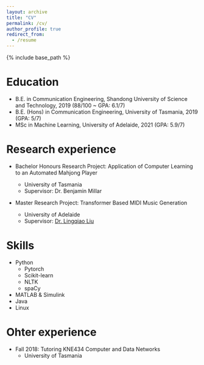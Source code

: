 ```yaml
---
layout: archive
title: "CV"
permalink: /cv/
author_profile: true
redirect_from:
  - /resume
---
```


{% include base_path %}

Education
======
* B.E. in Communication Engineering, Shandong University of Science and Technology, 2019 (88/100 ~ GPA: 6.1/7)
* B.E. (Hons) in Communication Engineering, University of Tasmania, 2019 (GPA: 5/7)
* MSc in Machine Learning, University of Adelaide, 2021 (GPA: 5.9/7)


Research experience
======
* Bachelor Honours Research Project: Application of Computer Learning to an Automated Mahjong Player
  * University of Tasmania
  * Supervisor: Dr. Benjamin Millar

* Master Research Project: Transformer Based MIDI Music Generation
  * University of Adelaide
  * Supervisor: [Dr. Lingqiao Liu](https://researchers.adelaide.edu.au/profile/lingqiao.liu)


Skills
======
* Python
  * Pytorch
  * Scikit-learn
  * NLTK
  * spaCy
* MATLAB & Simulink
* Java
* Linux

Ohter experience
======
* Fall 2018: Tutoring KNE434 Computer and Data Networks
  * University of Tasmania


<!---
Teaching
======
  <ul>{% for post in site.teaching %}
    {% include archive-single-cv.html %}
  {% endfor %}</ul>

Publications
======
  <ul>{% for post in site.publications %}
    {% include archive-single-cv.html %}
  {% endfor %}</ul>
  
Talks
======
  <ul>{% for post in site.talks %}
    {% include archive-single-talk-cv.html %}
  {% endfor %}</ul>
  
Service and leadership
======
* Currently signed in to 43 different slack teams
 --->
